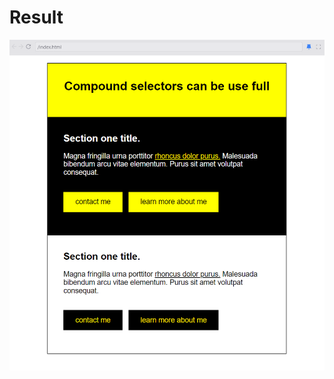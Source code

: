# Result

![alt text](https://github.com/Codegalax/web_projects/blob/main/compound-selector/img/result.png?raw=true)

